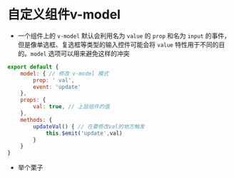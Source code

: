 # 自定义组件v-model

- 一个组件上的 `v-model` 默认会利用名为 `value` 的 `prop` 和名为 `input` 的事件，但是像单选框、复选框等类型的输入控件可能会将 `value` 特性用于不同的目的。`model` 选项可以用来避免这样的冲突

```js
export default {
    model: { // 修改 v-model 模式
        prop: ' val',
        event: 'update'
    },
    props: {
        val: true, // 上层组件的值
    },
    methods: {
        updateVal() { // 在要修改val的地方触发
            this.$emit('update',val)
        }
    }
}
```

- 举个栗子

<ClientOnly>
  <base-vModel-index />
</ClientOnly>
